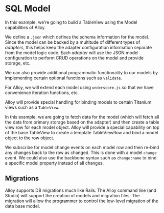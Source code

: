 SQL Model
=============

In this example, we're going to build a TableView using the Model capabilities of Alloy.

We define a `.json` which defines the schema information for the model.  Since the model can be backed by a multitude of different
types of _adapters_, this helps keep the adapter configuration information separate from the model logic code.  Each _adapter_ will use
the JSON model configuration to perform CRUD operations on the model and provide storage, etc.

We can also provide additional programmatic functionality to our models by implementing certain optional functions such as `validate`.

For Alloy, we will extend each model using `underscore.js` so that we have convenience iteration functions, etc.

Alloy will provide special handling for binding models to certain Titanium views such as a `TableView`.  

In this example, we are going to fetch data for the model (which will fetch all the data from primary storage based on the adapter) and then
create a table view row for each model object.  Alloy will provide a special capability on top of the base TableView to create a template
TableViewRow and bind a model object to the row object.

We subscribe for model change events on each model row and then re-bind any changes back to the row as changed.  This is done with a model `change` event.  We could also use the backbone syntax such as `change:name` to bind a specific model property instead of all changes.


Migrations
----------

Alloy supports DB migrations much like Rails.  The Alloy command line (and Studio) will support the creation of models and 
migration files.   The migration will allow the programmer to control the low-level migration of the data base model.

